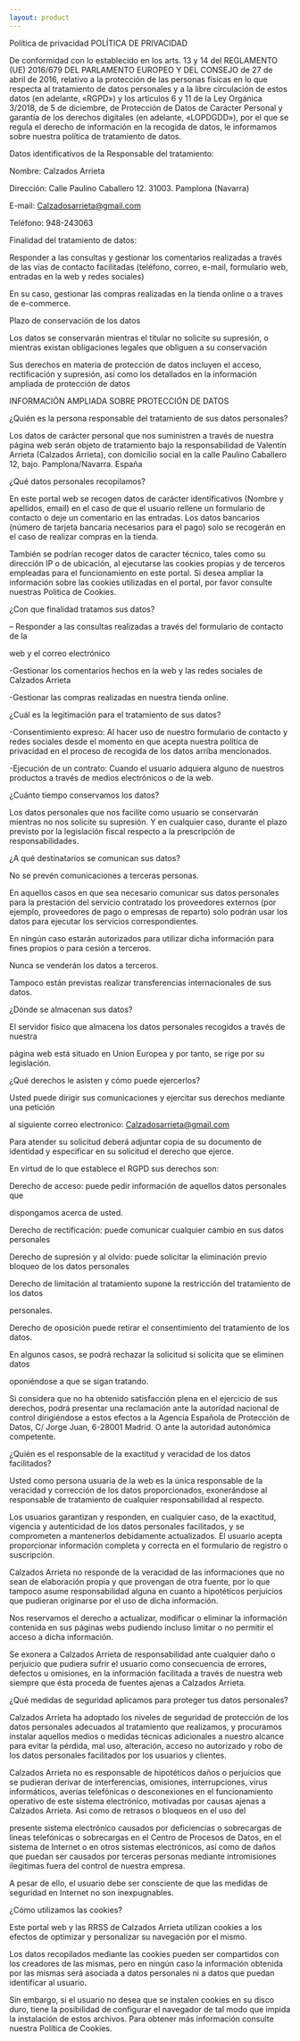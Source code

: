 ```yaml
---
layout: product
---
```


Política de privacidad
POLÍTICA DE PRIVACIDAD

De conformidad con lo establecido en los arts. 13 y 14 del REGLAMENTO (UE) 2016/679 DEL PARLAMENTO EUROPEO Y DEL CONSEJO de 27 de abril de 2016, relativo a la protección de las personas físicas en lo que respecta al tratamiento de datos personales y a la libre circulación de estos datos (en adelante, «RGPD») y los artículos 6 y 11 de la Ley Orgánica 3/2018, de 5 de diciembre, de Protección de Datos de Carácter Personal y garantía de los derechos digitales (en adelante, «LOPDGDD»), por el que se regula el derecho de información en la recogida de datos, le informamos sobre nuestra política de tratamiento de datos.

Datos identificativos de la Responsable del tratamiento:

Nombre: Calzados Arrieta

Dirección: Calle Paulino Caballero 12. 31003. Pamplona (Navarra)

E-mail: Calzadosarrieta@gmail.com

Teléfono: 948-243063

Finalidad del tratamiento de datos:

Responder a las consultas y gestionar los comentarios realizadas a través de las vías de contacto facilitadas (teléfono, correo, e-mail, formulario web, entradas en la web y redes sociales)

En su caso, gestionar las compras realizadas en la tienda online o a traves de e-commerce.

Plazo de conservación de los datos

Los datos se conservarán mientras el titular no solicite su supresión, o mientras existan obligaciones legales que obliguen a su conservación

Sus derechos en materia de protección de datos incluyen el acceso, rectificación y supresión, así como los detallados en la información ampliada de protección de datos

INFORMACIÓN AMPLIADA SOBRE PROTECCIÓN DE DATOS

¿Quién es la persona responsable del tratamiento de sus datos personales?

Los datos de carácter personal que nos suministren a través de nuestra página web serán objeto de tratamiento bajo la responsabilidad de Valentín Arrieta (Calzados Arrieta), con domicilio social en la calle Paulino Caballero 12, bajo. Pamplona/Navarra. España

¿Qué datos personales recopilamos?

En este portal web se recogen datos de carácter identificativos (Nombre y apellidos, email) en el caso de que el usuario rellene un formulario de contacto o deje un comentario en las entradas. Los datos bancarios (número de tarjeta bancaria necesarios para el pago) solo se recogerán en el caso de realizar compras en la tienda.

También se podrían recoger datos de caracter técnico, tales como su dirección IP o de ubicación, al ejecutarse las cookies propias y de terceros empleadas para el funcionamiento en este portal. Si desea ampliar la información sobre las cookies utilizadas en el portal, por favor consulte nuestras Politica de Cookies.

¿Con que finalidad tratamos sus datos?

– Responder a las consultas realizadas a través del formulario de contacto de la

web y el correo electrónico

-Gestionar los comentarios hechos en la web y las redes sociales de Calzados Arrieta

-Gestionar las compras realizadas en nuestra tienda online.

¿Cuál es la legitimación para el tratamiento de sus datos?

-Consentimiento expreso: Al hacer uso de nuestro formulario de contacto y redes sociales desde el momento en que acepta nuestra política de privacidad en el proceso de recogida de los datos arriba mencionados.

-Ejecución de un contrato: Cuando el usuario adquiera alguno de nuestros productos a través de medios electrónicos o de la web.

¿Cuánto tiempo conservamos los datos?

Los datos personales que nos facilite como usuario se conservarán mientras no nos solicite su supresión. Y en cualquier caso, durante el plazo previsto por la legislación fiscal respecto a la prescripción de responsabilidades.

¿A qué destinatarios se comunican sus datos?

No se prevén comunicaciones a terceras personas.

En aquellos casos en que sea necesario comunicar sus datos personales para la prestación del servicio contratado los proveedores externos (por ejemplo, proveedores de pago o empresas de reparto) solo podrán usar los datos para ejecutar los servicios correspondientes.

En ningún caso estarán autorizados para utilizar dicha información para fines propios o para cesión a terceros.

Nunca se venderán los datos a terceros.

Tampoco están previstas realizar transferencias internacionales de sus datos.

¿Dónde se almacenan sus datos?

El servidor físico que almacena los datos personales recogidos a través de nuestra

página web está situado en Union Europea y por tanto, se rige por su legislación.

¿Qué derechos le asisten y cómo puede ejercerlos?

Usted puede dirigir sus comunicaciones y ejercitar sus derechos mediante una petición

al siguiente correo electronico: Calzadosarrieta@gmail.com

Para atender su solicitud deberá adjuntar copia de su documento de identidad y especificar en su solicitud el derecho que ejerce.

En virtud de lo que establece el RGPD sus derechos son:

Derecho de acceso: puede pedir información de aquellos datos personales que

dispongamos acerca de usted.

Derecho de rectificación: puede comunicar cualquier cambio en sus datos personales

Derecho de supresión y al olvido: puede solicitar la eliminación previo bloqueo de los datos personales

Derecho de limitación al tratamiento supone la restricción del tratamiento de los datos

personales.

Derecho de oposición puede retirar el consentimiento del tratamiento de los datos.

En algunos casos, se podrá rechazar la solicitud si solicita que se eliminen datos

oponiéndose a que se sigan tratando.

Si considera que no ha obtenido satisfacción plena en el ejercicio de sus derechos, podrá presentar una reclamación ante la autoridad nacional de control dirigiéndose a estos efectos a la Agencia Española de Protección de Datos, C/ Jorge Juan, 6-28001 Madrid. O ante la autoridad autonómica competente.

¿Quién es el responsable de la exactitud y veracidad de los datos facilitados?

Usted como persona usuaria de la web es la única responsable de la veracidad y corrección de los datos proporcionados, exonerándose al responsable de tratamiento de cualquier responsabilidad al respecto.

Los usuarios garantizan y responden, en cualquier caso, de la exactitud, vigencia y autenticidad de los datos personales facilitados, y se comprometen a mantenerlos debidamente actualizados. El usuario acepta proporcionar información completa y correcta en el formulario de registro o suscripción.

Calzados Arrieta no responde de la veracidad de las informaciones que no sean de elaboración propia y que provengan de otra fuente, por lo que tampoco asume responsabilidad alguna en cuanto a hipotéticos perjuicios que pudieran originarse por el uso de dicha información.

Nos reservamos el derecho a actualizar, modificar o eliminar la información contenida en sus páginas webs pudiendo incluso limitar o no permitir el acceso a dicha información.

Se exonera a Calzados Arrieta de responsabilidad ante cualquier daño o perjuicio que pudiera sufrir el usuario como consecuencia de errores, defectos u omisiones, en la información facilitada a través de nuestra web siempre que ésta proceda de fuentes ajenas a Calzados Arrieta.

¿Qué medidas de seguridad aplicamos para proteger tus datos personales?

Calzados Arrieta ha adoptado los niveles de seguridad de protección de los datos personales adecuados al tratamiento que realizamos, y procuramos instalar aquellos medios o medidas técnicas adicionales a nuestro alcance para evitar la pérdida, mal uso, alteración, acceso no autorizado y robo de los datos personales facilitados por los usuarios y clientes.

Calzados Arrieta no es responsable de hipotéticos daños o perjuicios que se pudieran derivar de interferencias, omisiones, interrupciones, virus informáticos, averías telefónicas o desconexiones en el funcionamiento operativo de este sistema electrónico, motivadas por causas ajenas a Calzados Arrieta. Asi como de retrasos o bloqueos en el uso del

presente sistema electrónico causados por deficiencias o sobrecargas de lineas telefónicas o sobrecargas en el Centro de Procesos de Datos, en el sistema de Internet o en otros sistemas electrónicos, así como de daños que puedan ser causados por terceras personas mediante intromisiones ilegitimas fuera del control de nuestra empresa.

A pesar de ello, el usuario debe ser consciente de que las medidas de seguridad en Internet no son inexpugnables.

¿Cómo utilizamos las cookies?

Este portal web y las RRSS de Calzados Arrieta utilizan cookies a los efectos de optimizar y personalizar su navegación por el mismo.

Los datos recopilados mediante las cookies pueden ser compartidos con los creadores de las mismas, pero en ningún caso la información obtenida por las mismas será asociada a datos personales ni a datos que puedan identificar al usuario.

Sin embargo, si el usuario no desea que se instalen cookies en su disco duro, tiene la posibilidad de configurar el navegador de tal modo que impida la instalación de estos archivos. Para obtener más información consulte nuestra Política de Cookies.